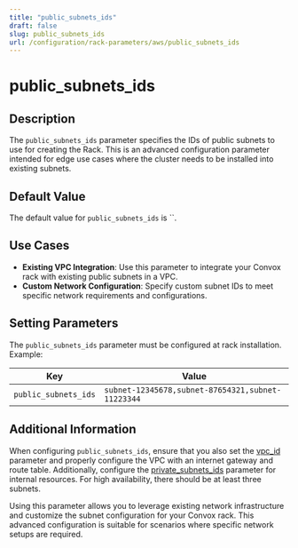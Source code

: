 ```yaml
---
title: "public_subnets_ids"
draft: false
slug: public_subnets_ids
url: /configuration/rack-parameters/aws/public_subnets_ids
---
```


# public_subnets_ids

## Description
The `public_subnets_ids` parameter specifies the IDs of public subnets to use for creating the Rack. This is an advanced configuration parameter intended for edge use cases where the cluster needs to be installed into existing subnets.

## Default Value
The default value for `public_subnets_ids` is ``.

## Use Cases
- **Existing VPC Integration**: Use this parameter to integrate your Convox rack with existing public subnets in a VPC.
- **Custom Network Configuration**: Specify custom subnet IDs to meet specific network requirements and configurations.

## Setting Parameters
The `public_subnets_ids` parameter must be configured at rack installation. Example:

| Key                    | Value                                         |
|------------------------|-----------------------------------------------|
| `public_subnets_ids`   | `subnet-12345678,subnet-87654321,subnet-11223344` |


## Additional Information
When configuring `public_subnets_ids`, ensure that you also set the [vpc_id](/configuration/rack-parameters/aws/vpc_id) parameter and properly configure the VPC with an internet gateway and route table. Additionally, configure the [private_subnets_ids](/configuration/rack-parameters/aws/private_subnets_ids) parameter for internal resources. For high availability, there should be at least three subnets.

Using this parameter allows you to leverage existing network infrastructure and customize the subnet configuration for your Convox rack. This advanced configuration is suitable for scenarios where specific network setups are required.

